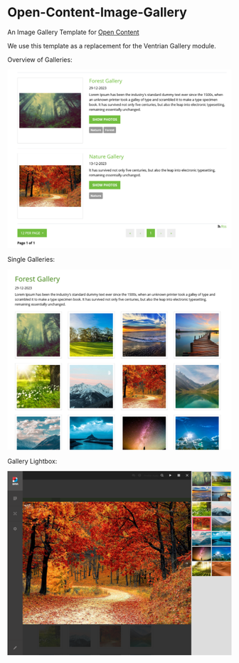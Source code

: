 # Open-Content-Image-Gallery
An Image Gallery Template for [Open Content](https://opencontent.readme.io/)

We use this template as a replacement for the Ventrian Gallery module.

Overview of Galleries:

![Open Content Image Gallery Overview](template.png)

Single Galleries:

![Open Content Image Gallery Single](template-gallery.png)

Gallery Lightbox:

![Open Content Image Gallery Lightbox](template-lightbox.png)
